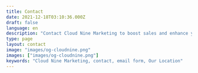 ```yaml
---
title: Contact
date: 2021-12-18T03:10:36.000Z
draft: false
language: en
description: "Contact Cloud Nine Marketing to boost sales and enhance your brand's creativity. Digital marketing, web design & dev services in UK, AUS & USA."
type: page
layout: contact
image: "images/og-cloudnine.png"
images: ["images/og-cloudnine.png"]
keywords: "Cloud Nine Marketing, contact, email form, Our Location"
---
```

